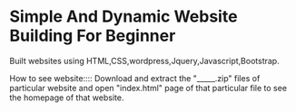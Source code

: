 
# Simple And Dynamic Website Building For Beginner


Built websites using HTML,CSS,wordpress,Jquery,Javascript,Bootstrap.

How to see website::::
Download and extract the "_____.zip" files of particular website and open "index.html" page of that particular file to see the homepage of that website.
